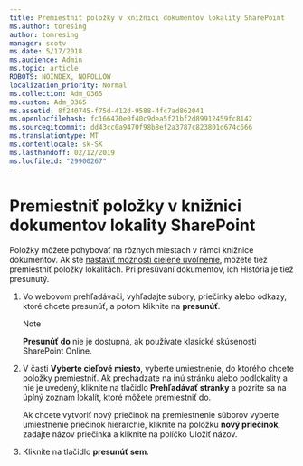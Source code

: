 ```yaml
---
title: Premiestniť položky v knižnici dokumentov lokality SharePoint
ms.author: toresing
author: tomresing
manager: scotv
ms.date: 5/17/2018
ms.audience: Admin
ms.topic: article
ROBOTS: NOINDEX, NOFOLLOW
localization_priority: Normal
ms.collection: Adm_O365
ms.custom: Adm_O365
ms.assetid: 8f240745-f75d-412d-9588-4fc7ad862041
ms.openlocfilehash: fc166470e0f40c9dea5f21bf2d89912459fc8142
ms.sourcegitcommit: dd43cc0a9470f98b8ef2a3787c823801d674c666
ms.translationtype: MT
ms.contentlocale: sk-SK
ms.lasthandoff: 02/12/2019
ms.locfileid: "29900267"
---
```

# <a name="move-items-in-a-sharepoint-document-library"></a>Premiestniť položky v knižnici dokumentov lokality SharePoint

Položky môžete pohybovať na rôznych miestach v rámci knižnice dokumentov. Ak ste [nastaviť možnosti cielené uvoľnenie](https://go.microsoft.com/fwlink/?linkid=622980), môžete tiež premiestniť položky lokalitách. Pri presúvaní dokumentov, ich História je tiež presunutý.
  
1. Vo webovom prehľadávači, vyhľadajte súbory, priečinky alebo odkazy, ktoré chcete presunúť, a potom kliknite na **presunúť**.
    
    > [!NOTE]
    > **Presunúť do** nie je dostupná, ak používate klasické skúsenosti SharePoint Online. 
  
2. V časti **Vyberte cieľové miesto**, vyberte umiestnenie, do ktorého chcete položky premiestniť. Ak prechádzate na inú stránku alebo podlokality a nie je uvedený, kliknite na tlačidlo **Prehľadávať stránky** a pozrite sa na úplný zoznam lokalít, ktoré môžete premiestniť do. 
    
    Ak chcete vytvoriť nový priečinok na premiestnenie súborov vyberte umiestnenie priečinok hierarchie, kliknite na položku **nový priečinok**, zadajte názov priečinka a kliknite na políčko Uložiť názov.
    
3. Kliknite na tlačidlo **presunúť sem**.
    

